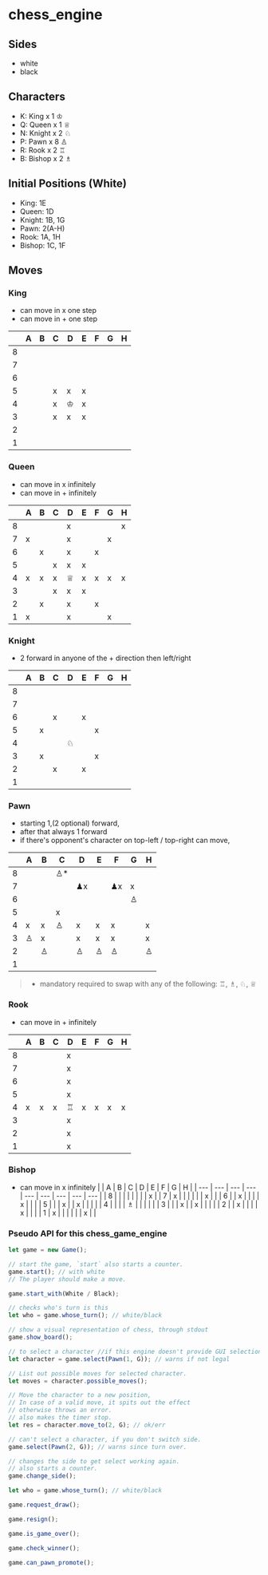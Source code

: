 # chess_engine

## Sides

- white
- black

## Characters
- K: King x 1 ♔
- Q: Queen x 1 ♕
- N: Knight x 2 ♘
- P: Pawn x 8 ♙
- R: Rook x 2 ♖
- B: Bishop x 2 ♗

## Initial Positions (White)

- King: 1E
- Queen: 1D
- Knight: 1B, 1G
- Pawn: 2(A-H)
- Rook: 1A, 1H
- Bishop: 1C, 1F

## Moves

### King

- can move in x one step
- can move in + one step

|     | A   | B   | C   | D   | E   | F   | G   | H   |
| --- | --- | --- | --- | --- | --- | --- | --- | --- |
| 8   |     |     |     |     |     |     |     |     |
| 7   |     |     |     |     |     |     |     |     |
| 6   |     |     |     |     |     |     |     |     |
| 5   |     |     | x   | x   | x   |     |     |     |
| 4   |     |     | x   | ♔   | x   |     |     |     |
| 3   |     |     | x   | x   | x   |     |     |     |
| 2   |     |     |     |     |     |     |     |     |
| 1   |     |     |     |     |     |     |     |     |

### Queen

- can move in x infinitely
- can move in + infinitely

|     | A   | B   | C   | D   | E   | F   | G   | H   |
| --- | --- | --- | --- | --- | --- | --- | --- | --- |
| 8   |     |     |     | x   |     |     |     | x   |
| 7   | x   |     |     | x   |     |     | x   |     |
| 6   |     | x   |     | x   |     | x   |     |     |
| 5   |     |     | x   | x   | x   |     |     |     |
| 4   | x   | x   | x   | ♕   | x   | x   | x   | x   |
| 3   |     |     | x   | x   | x   |     |     |     |
| 2   |     | x   |     | x   |     | x   |     |     |
| 1   | x   |     |     | x   |     |     | x   |     |

### Knight

- 2 forward in anyone of the + direction then left/right

|     | A   | B   | C   | D   | E   | F   | G   | H   |
| --- | --- | --- | --- | --- | --- | --- | --- | --- |
| 8   |     |     |     |     |     |     |     |     |
| 7   |     |     |     |     |     |     |     |     |
| 6   |     |     | x   |     | x   |     |     |     |
| 5   |     | x   |     |     |     | x   |     |     |
| 4   |     |     |     | ♘   |     |     |     |     |
| 3   |     | x   |     |     |     | x   |     |     |
| 2   |     |     | x   |     | x   |     |     |     |
| 1   |     |     |     |     |     |     |     |     |

### Pawn

- starting 1,(2 optional) forward,
- after that always 1 forward
- if there's opponent's character on top-left / top-right can move,

|     | A   | B   | C   | D    | E   | F    | G   | H   |
| --- | --- | --- | --- | ---- | --- | ---- | --- | --- |
| 8   |     |     | ♙\* |      |     |      |     |     |
| 7   |     |     |     | ♟︎x |     | ♟︎x | x   |     |
| 6   |     |     |     |      |     |      | ♙   |     |
| 5   |     |     | x   |      |     |      |     |     |
| 4   | x   | x   | ♙   | x    | x   | x    |     | x   |
| 3   | ♙   | x   |     | x    | x   | x    |     | x   |
| 2   |     | ♙   |     | ♙    | ♙   | ♙    |     | ♙   |
| 1   |     |     |     |      |     |      |     |     |

> - mandatory required to swap with any of the following:
>   ♖, ♗, ♘, ♕

### Rook

- can move in + infinitely

|     | A   | B   | C   | D   | E   | F   | G   | H   |
| --- | --- | --- | --- | --- | --- | --- | --- | --- |
| 8   |     |     |     | x   |     |     |     |     |
| 7   |     |     |     | x   |     |     |     |     |
| 6   |     |     |     | x   |     |     |     |     |
| 5   |     |     |     | x   |     |     |     |     |
| 4   | x   | x   | x   | ♖   | x   | x   | x   | x   |
| 3   |     |     |     | x   |     |     |     |     |
| 2   |     |     |     | x   |     |     |     |     |
| 1   |     |     |     | x   |     |     |     |     |

### Bishop

- can move in x infinitely
  | | A | B | C | D | E | F | G | H |
  | --- | --- | --- | --- | --- | --- | --- | --- | --- |
  | 8 | | | | | | | | x |
  | 7 | x | | | | | | x | |
  | 6 | | x | | | | x | | |
  | 5 | | | x | | x | | | |
  | 4 | | | | ♗ | | | | |
  | 3 | | | x | | x | | | |
  | 2 | | x | | | | x | | |
  | 1 | x | | | | | | x | |

### Pseudo API for this chess_game_engine

```javascript
let game = new Game();

// start the game, `start` also starts a counter.
game.start(); // with white
// The player should make a move.

game.start_with(White / Black);

// checks who's turn is this
let who = game.whose_turn(); // white/black

// show a visual representation of chess, through stdout
game.show_board();

// to select a character //if this engine doesn't provide GUI selection replace select with move
let character = game.select(Pawn(1, G)); // warns if not legal 

// List out possible moves for selected character.
let moves = character.possible_moves();

// Move the character to a new position,
// In case of a valid move, it spits out the effect
// otherwise throws an error.
// also makes the timer stop.
let res = character.move_to(2, G); // ok/err

// can't select a character, if you don't switch side.
game.select(Pawn(2, G)); // warns since turn over.

// changes the side to get select working again.
// also starts a counter.
game.change_side();

let who = game.whose_turn(); // white/black

game.request_draw();

game.resign();

game.is_game_over();

game.check_winner();

game.can_pawn_promote();
```
